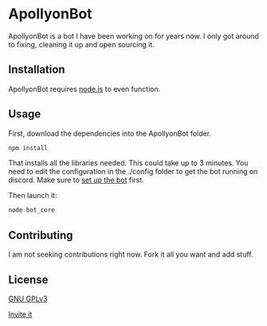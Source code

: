 # ApollyonBot
ApollyonBot is a bot I have been working on for years now. I only got around to fixing, cleaning it up and open sourcing it.
## Installation
ApollyonBot requires [node.js](https://nodejs.org/en/) to even function.
## Usage
First, download the dependencies into the ApollyonBot folder.
```bash
npm install
```
That installs all the libraries needed. This could take up to 3 minutes.
You need to edit the configuration in the ./config folder to get the bot running on discord. Make sure to [set up the bot](https://discord.com/developers/applications) first.

Then launch it:
```bash
node bot_core
```
## Contributing
I am not seeking contributions right now. Fork it all you want and add stuff.
## License
[GNU GPLv3](https://choosealicense.com/licenses/gpl-3.0/)

[Invite it](https://discord.com/oauth2/authorize?client_id=569290831031304243&scope=bot)
